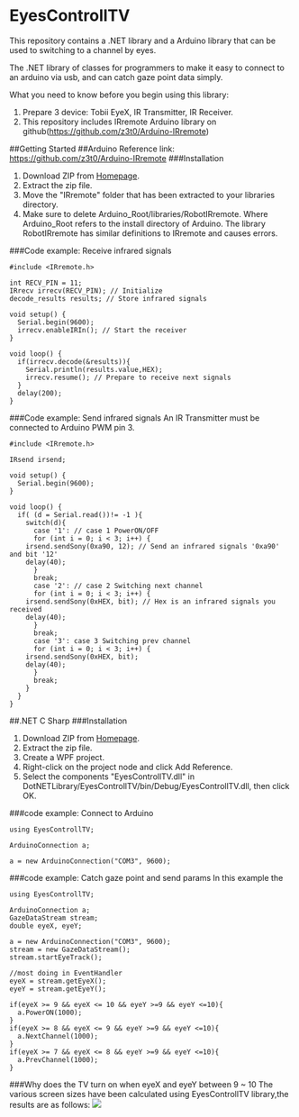 # EyesControllTV
This repository contains a .NET library and a Arduino library that can be used to switching to a channel by eyes.

The .NET library of classes for programmers to make it easy to connect to an arduino via usb, and can catch gaze point data simply.

What you need to know before you begin using this library:

1. Prepare 3 device: Tobii EyeX, IR Transmitter, IR Receiver.
2. This repository includes IRremote Arduino library on github(https://github.com/z3t0/Arduino-IRremote)

##Getting Started
##Arduino
Reference link: https://github.com/z3t0/Arduino-IRremote
###Installation
1. Download ZIP from <a href="https://github.com/ziyousong/EyesControllTV">Homepage</a>.
2. Extract the zip file.
3. Move the "IRremote" folder that has been extracted to your libraries directory.
4. Make sure to delete Arduino_Root/libraries/RobotIRremote. Where Arduino_Root refers to the install directory of Arduino. The library RobotIRremote has similar definitions to IRremote and causes errors.

###Code example: Receive infrared signals
```
#include <IRremote.h>

int RECV_PIN = 11;
IRrecv irrecv(RECV_PIN); // Initialize
decode_results results; // Store infrared signals

void setup() {
  Serial.begin(9600);
  irrecv.enableIRIn(); // Start the receiver
}

void loop() {
  if(irrecv.decode(&results)){
    Serial.println(results.value,HEX);
    irrecv.resume(); // Prepare to receive next signals
  }
  delay(200);
}
```

###Code example: Send infrared signals
An IR Transmitter must be connected to Arduino PWM pin 3.
```
#include <IRremote.h>

IRsend irsend;

void setup() {
  Serial.begin(9600);
}

void loop() {
  if( (d = Serial.read())!= -1 ){
    switch(d){
      case '1': // case 1 PowerON/OFF
      for (int i = 0; i < 3; i++) {
	irsend.sendSony(0xa90, 12); // Send an infrared signals '0xa90' and bit '12'
	delay(40);
      }
      break;
      case '2': // case 2 Switching next channel
      for (int i = 0; i < 3; i++) {
	irsend.sendSony(0xHEX, bit); // Hex is an infrared signals you received
	delay(40);
      }
      break;
      case '3': case 3 Switching prev channel
      for (int i = 0; i < 3; i++) {
	irsend.sendSony(0xHEX, bit);
	delay(40);
      }
      break;
    }
  }
}
```

##.NET C Sharp
###Installation
1. Download ZIP from <a href="https://github.com/ziyousong/EyesControllTV">Homepage</a>.
2. Extract the zip file.
3. Create a WPF project.
4. Right-click on the project node and click Add Reference.
5. Select the components "EyesControllTV.dll" in DotNETLibrary/EyesControllTV/bin/Debug/EyesControllTV.dll, then click OK.

###code example: Connect to Arduino
```
using EyesControllTV;

ArduinoConnection a;

a = new ArduinoConnection("COM3", 9600);
```
###code example: Catch gaze point and send params
In this example the 
```
using EyesControllTV;

ArduinoConnection a;
GazeDataStream stream;
double eyeX, eyeY;

a = new ArduinoConnection("COM3", 9600);
stream = new GazeDataStream();
stream.startEyeTrack();

//most doing in EventHandler
eyeX = stream.getEyeX();
eyeY = stream.getEyeY();

if(eyeX >= 9 && eyeX <= 10 && eyeY >=9 && eyeY <=10){
  a.PowerON(1000);
}
if(eyeX >= 8 && eyeX <= 9 && eyeY >=9 && eyeY <=10){
  a.NextChannel(1000);
}
if(eyeX >= 7 && eyeX <= 8 && eyeY >=9 && eyeY <=10){
  a.PrevChannel(1000);
}
```
###Why does the TV turn on when eyeX and eyeY between 9 ~ 10
The various screen sizes have been calculated using EyesControllTV library,the results are as follows:
<img src="https://drive.google.com/open?id=0B4Yt43nL7UP7RGw1UDhDOF9WcUU"></img>
